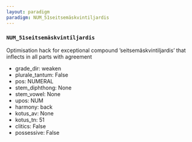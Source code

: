 ```yaml
---
layout: paradigm
paradigm: NUM_51seitsemäskvintiljardis
---
```

### ` NUM_51seitsemäskvintiljardis `

Optimisation hack for exceptional compound ’seitsemäskvintiljardis’ that inflects in all parts with agreement
* grade_dir: weaken
* plurale_tantum: False
* pos: NUMERAL
* stem_diphthong: None
* stem_vowel: None
* upos: NUM
* harmony: back
* kotus_av: None
* kotus_tn: 51
* clitics: False
* possessive: False
